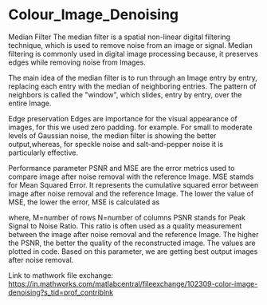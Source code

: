 # Colour_Image_Denoising

Median Filter
The median filter is a spatial non-linear digital filtering technique, which is used to remove noise from an image or signal. Median filtering is commonly used in digital image processing because, it preserves edges while removing noise from Images.

The main idea of the median filter is to run through an Image entry by entry, replacing each entry with the median of neighboring entries. The pattern of neighbors is called the "window", which slides, entry by entry, over the entire Image.

Edge preservation 
Edges are importance for the visual appearance of images, for this we used zero padding. for example. For small to moderate levels of Gaussian noise, the median filter is showing the better output,whereas, for speckle noise and salt-and-pepper noise it is particularly effective.

Performance parameter
PSNR and MSE are the error metrics used to compare image after noise removal with the  reference Image.
MSE stamds for Mean Squared Error. It represents the cumulative squared error between image after noise removal and the  reference Image.
The lower the value of MSE, the lower the error,
MSE is calculated as

where, M=number of rows
N=number of columns
PSNR stands for Peak Signal to Noise Ratio. This ratio is often used as a quality measurement between the image after noise removal and the  reference Image.
The higher the PSNR, the better the quality of the reconstructed image.
The values are plotted in code.
Based on this parameter, we are getting best output images after noise removal.


Link to mathwork file exchange:
https://in.mathworks.com/matlabcentral/fileexchange/102309-color-image-denoising?s_tid=prof_contriblnk
